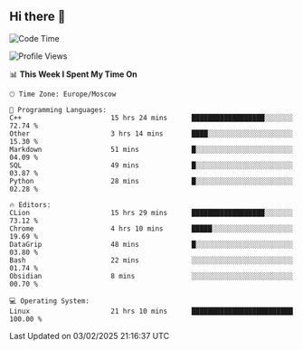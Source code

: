 ## Hi there 👋
<!--START_SECTION:waka-->
![Code Time](http://img.shields.io/badge/Code%20Time-4%2C710%20hrs%2049%20mins-blue)

![Profile Views](http://img.shields.io/badge/Profile%20Views-2-blue)

📊 **This Week I Spent My Time On** 

```text
🕑︎ Time Zone: Europe/Moscow

💬 Programming Languages: 
C++                      15 hrs 24 mins      ██████████████████░░░░░░░   72.74 % 
Other                    3 hrs 14 mins       ████░░░░░░░░░░░░░░░░░░░░░   15.30 % 
Markdown                 51 mins             █░░░░░░░░░░░░░░░░░░░░░░░░   04.09 % 
SQL                      49 mins             █░░░░░░░░░░░░░░░░░░░░░░░░   03.87 % 
Python                   28 mins             █░░░░░░░░░░░░░░░░░░░░░░░░   02.28 % 

🔥 Editors: 
CLion                    15 hrs 29 mins      ██████████████████░░░░░░░   73.12 % 
Chrome                   4 hrs 10 mins       █████░░░░░░░░░░░░░░░░░░░░   19.69 % 
DataGrip                 48 mins             █░░░░░░░░░░░░░░░░░░░░░░░░   03.80 % 
Bash                     22 mins             ░░░░░░░░░░░░░░░░░░░░░░░░░   01.74 % 
Obsidian                 8 mins              ░░░░░░░░░░░░░░░░░░░░░░░░░   00.70 % 

💻 Operating System: 
Linux                    21 hrs 10 mins      █████████████████████████   100.00 % 
```


 Last Updated on 03/02/2025 21:16:37 UTC
<!--END_SECTION:waka-->
<!--
**w3ll1ngt/w3ll1ngt** is a ✨ _special_ ✨ repository because its `README.md` (this file) appears on your GitHub profile.

Here are some ideas to get you started:

- 🔭 I’m currently working on ...
- 🌱 I’m currently learning ...
- 👯 I’m looking to collaborate on ...
- 🤔 I’m looking for help with ...
- 💬 Ask me about ...
- 📫 How to reach me: ...
- 😄 Pronouns: ...
- ⚡ Fun fact: ...
-->
